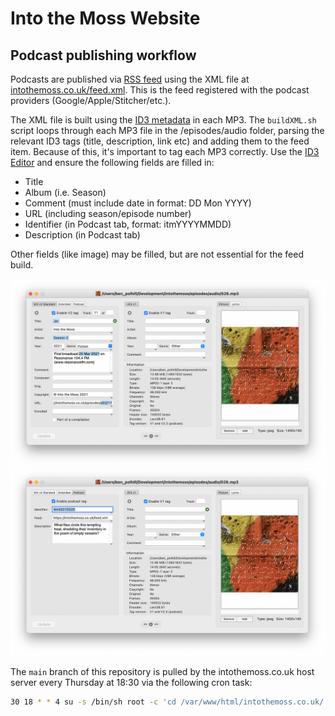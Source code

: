 # Into the Moss Website

## Podcast publishing workflow

Podcasts are published via [RSS feed](https://rss.com/blog/how-do-rss-feeds-work/) using the XML file at [intothemoss.co.uk/feed.xml](https://intothemoss.co.uk/feed.xml). This is the feed registered with the podcast providers (Google/Apple/Stitcher/etc.).

The XML file is built using the [ID3 metadata](https://help.podbean.com/support/solutions/articles/25000021709-what-is-an-id3-tag-) in each MP3. The `buildXML.sh` script loops through each MP3 file in the /episodes/audio folder, parsing the relevant ID3 tags (title, description, link etc) and adding them to the feed item. 
Because of this, it's important to tag each MP3 correctly. Use the [ID3 Editor](http://www.pa-software.com/id3editor/) and ensure the following fields are filled in:
- Title
- Album (i.e. Season)
- Comment (must include date in format: DD Mon YYYY)
- URL (including season/episode number)
- Identifier (in Podcast tab, format: itmYYYYMMDD)
- Description (in Podcast tab)

Other fields (like image) may be filled, but are not essential for the feed build.

![ID3 fields 1](images/ID3Tag1.png)
![ID3 fields 2](images/ID3Tag2.png)

The `main` branch of this repository is pulled by the intothemoss.co.uk host server every Thursday at 18:30 via the following cron task:
```bash
30 18 * * 4 su -s /bin/sh root -c 'cd /var/www/html/intothemoss.co.uk/ && /usr/bin/git pull origin main'
```
